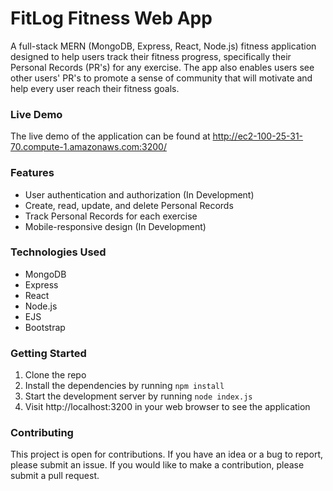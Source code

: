 # FitLog Fitness Web App
A full-stack MERN (MongoDB, Express, React, Node.js) fitness application designed to help users track their fitness progress, specifically their Personal Records (PR's) for any exercise. The app also enables users see other users' PR's to promote a sense of community that will motivate and help every user reach their fitness goals.

### Live Demo
The live demo of the application can be found at http://ec2-100-25-31-70.compute-1.amazonaws.com:3200/

### Features
- User authentication and authorization (In Development)
- Create, read, update, and delete Personal Records
- Track Personal Records for each exercise
- Mobile-responsive design (In Development)

### Technologies Used
- MongoDB
- Express
- React
- Node.js
- EJS
- Bootstrap

### Getting Started
1. Clone the repo
2. Install the dependencies by running `npm install`
3. Start the development server by running `node index.js`
4. Visit http://localhost:3200 in your web browser to see the application

### Contributing
This project is open for contributions. If you have an idea or a bug to report, please submit an issue. If you would like to make a contribution, please submit a pull request.